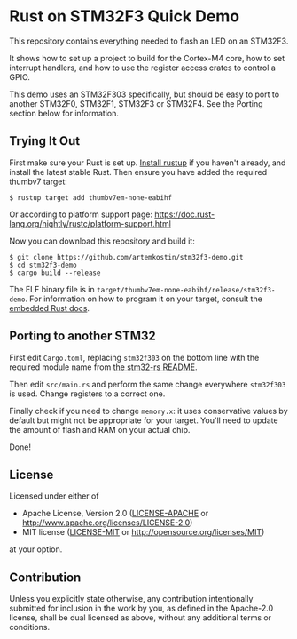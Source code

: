 # Rust on STM32F3 Quick Demo

This repository contains everything needed to flash an LED on an STM32F3.

It shows how to set up a project to build for the Cortex-M4 core, how to set
interrupt handlers, and how to use the register access crates to control a GPIO.

This demo uses an STM32F303 specifically, but should be easy to port to another
STM32F0, STM32F1, STM32F3 or STM32F4. See the Porting section below for information.

## Trying It Out

First make sure your Rust is set up.
[Install rustup](http://rustup.rs/) if you haven't already, and install
the latest stable Rust. Then ensure you have added the required thumbv7 target:
```
$ rustup target add thumbv7em-none-eabihf
```
Or according to platform support page: https://doc.rust-lang.org/nightly/rustc/platform-support.html

Now you can download this repository and build it:
```
$ git clone https://github.com/artemkostin/stm32f3-demo.git
$ cd stm32f3-demo
$ cargo build --release
```

The ELF binary file is in `target/thumbv7em-none-eabihf/release/stm32f3-demo`.
For information on how to program it on your target, consult the
[embedded Rust docs](https://rust-embedded.github.io/bookshelf/).

## Porting to another STM32

First edit `Cargo.toml`, replacing `stm32f303` on the bottom line with the
required module name from [the stm32-rs README].

[the stm32-rs README]: https://github.com/stm32-rs/stm32-rs#supported-device-families

Then edit `src/main.rs` and perform the same change everywhere `stm32f303` is
used. Change registers to a correct one.

Finally check if you need to change `memory.x`: it uses conservative values
by default but might not be appropriate for your target. You'll need to update
the amount of flash and RAM on your actual chip.

Done!

## License

Licensed under either of

- Apache License, Version 2.0 ([LICENSE-APACHE](LICENSE-APACHE) or http://www.apache.org/licenses/LICENSE-2.0)
- MIT license ([LICENSE-MIT](LICENSE-MIT) or http://opensource.org/licenses/MIT)

at your option.

## Contribution

Unless you explicitly state otherwise, any contribution intentionally submitted
for inclusion in the work by you, as defined in the Apache-2.0 license, shall be
dual licensed as above, without any additional terms or conditions.
